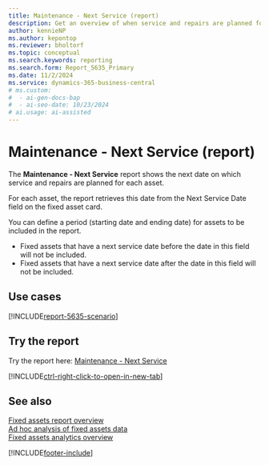 ```yaml
---
title: Maintenance - Next Service (report)
description: Get an overview of when service and repairs are planned for your fixed assets. 
author: kennieNP
ms.author: kepontop
ms.reviewer: bholtorf
ms.topic: conceptual
ms.search.keywords: reporting
ms.search.form: Report_5635_Primary
ms.date: 11/2/2024
ms.service: dynamics-365-business-central
# ms.custom:
#  - ai-gen-docs-bap
#  - ai-seo-date: 10/23/2024
# ai.usage: ai-assisted
---
```


# Maintenance - Next Service (report)

The **Maintenance - Next Service** report shows the next date on which service and repairs are planned for each asset. 

For each asset, the report retrieves this date from the Next Service Date field on the fixed asset card.

You can define a period (starting date and ending date) for assets to be included in the report.
- Fixed assets that have a next service date before the date in this field will not be included.
- Fixed assets that have a next service date after the date in this field will not be included.


## Use cases

[!INCLUDE[report-5635-scenario](../includes/report-5635-scenario-include.md)]

<!-- 

Prompt

Below is a report in an ERP system. Provide 3-4 use cases for different personas working with fixed asset management or finance for fixed assets.

Format like this:    
  
As a <persona>, use the report to    
* use case 1  
* use case 2    

Do not capitalize the persona names. 

Do not start lines with "Use the data to"

## Report name
Maintenance - Next Service

## Report description


### What the report does

### Use cases


Please include your data sources and URLs

-->


## Try the report

Try the report here: [Maintenance - Next Service](https://businesscentral.dynamics.com?report=5635)

[!INCLUDE[ctrl-right-click-to-open-in-new-tab](../includes/ctrl-right-click-to-open-in-new-tab.md)]

## See also

[Fixed assets report overview](../fa-reports.md)  
[Ad hoc analysis of fixed assets data](../ad-hoc-analysis-fa.md)  
[Fixed assets analytics overview](../fa-analytics-overview.md)  

[!INCLUDE[footer-include](../includes/footer-banner.md)]
